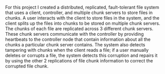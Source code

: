 For this project I created a distributed, replicated, fault-tolerant file system that uses a client, controller, and multiple chunk servers to store files in chunks. A user interacts with the client to store files in the system, and the client splits up the files into chunks to be stored on multiple chunk servers. The chunks of each file are replicated across 3 different chunk servers. These chunk servers communicate with the controller by providing heartbeats to the controller node that contain information about all the chunks a particular chunk server contains. The system also detects tampering with chunks when the client reads a file; if a user manually deletes or corrupts a file, the system detects this corruption and repairs it by using the other 2 replications of file chunk information to correct the corrupted file chunk.
